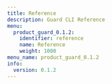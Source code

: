 ```yaml
---
title: Reference
description: Guard CLI Reference
menu:
  product_guard_0.1.2:
    identifier: reference
    name: Reference
    weight: 1000
menu_name: product_guard_0.1.2
info:
  version: 0.1.2
---
```


